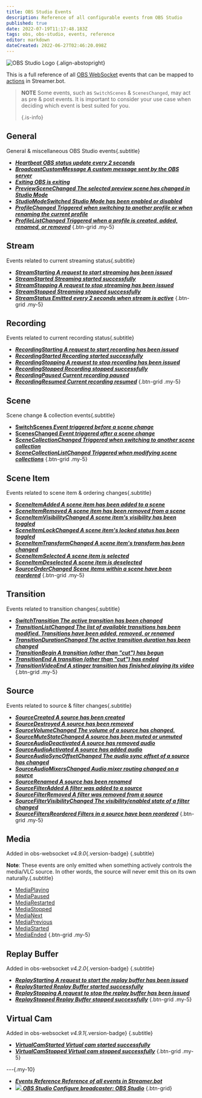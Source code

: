 ```yaml
---
title: OBS Studio Events
description: Reference of all configurable events from OBS Studio
published: true
date: 2022-07-19T11:17:48.183Z
tags: obs, obs-studio, events, reference
editor: markdown
dateCreated: 2022-06-27T02:46:20.098Z
---
```


![OBS Studio Logo](https://streamer.bot/img/integrations/obs.svg) {.align-abstopright}


This is a full reference of all [OBS WebSocket](https://github.com/obsproject/obs-websocket/blob/4.x-current/docs/generated/protocol.md) events that can be mapped to [actions](/en/Actions) in Streamer.bot.

> **NOTE** Some events, such as `SwitchScenes` & `ScenesChanged`, may act as pre & post events. It is important to consider your use case when deciding which event is best suited for you. 
> 
> {.is-info}

## General
General & miscellaneous OBS Studio events{.subtitle}
* [***Heartbeat ***OBS status update every 2 seconds******](/en/Broadcasters/OBS/Events/Heartbeat)
* [***BroadcastCustomMessage ***A custom message sent by the OBS server******](/en/Broadcasters/OBS/Events/BroadcastCustomMessage)
* [***Exiting ***OBS is exiting******](/en/Broadcasters/OBS/Events/Exiting)
* [***PreviewSceneChanged ***The selected preview scene has changed in Studio Mode******](/en/Broadcasters/OBS/Events/Studio-Mode/PreviewSceneChanged)
* [***StudioModeSwitched ***Studio Mode has been enabled or disabled******](/en/Broadcasters/OBS/Events/Studio-Mode/StudioModeSwitched)
* [***ProfileChanged ***Triggered when switching to another profile or when renaming the current profile******](/en/Broadcasters/OBS/Events/Profiles/ProfileChanged)
* [***ProfileListChanged ***Triggered when a profile is created, added, renamed, or removed******](/en/Broadcasters/OBS/Events/Profiles/ProfileListChanged)
{.btn-grid .my-5}

## Stream
Events related to current streaming status{.subtitle}
* [***StreamStarting ***A request to start streaming has been issued******](/en/Broadcasters/OBS/Events/Streaming/StreamStarting)
* [***StreamStarted ***Streaming started successfully******](/en/Broadcasters/OBS/Events/Streaming/StreamStarted)
* [***StreamStopping ***A request to stop streaming has been issued******](/en/Broadcasters/OBS/Events/Streaming/StreamStopping)
* [***StreamStopped ***Streaming stopped successfully******](/en/Broadcasters/OBS/Events/Streaming/StreamStopped)
* [***StreamStatus ***Emitted every 2 seconds when stream is active******](/en/Broadcasters/OBS/Events/Streaming/StreamStatus)
{.btn-grid .my-5}

## Recording
Events related to current recording status{.subtitle}
* [***RecordingStarting ***A request to start recording has been issued******](/en/Broadcasters/OBS/Events/Recording/RecordingStarting)
* [***RecordingStarted ***Recording started successfully******](/en/Broadcasters/OBS/Events/Recording/RecordingStarted)
* [***RecordingStopping ***A request to stop recording has been issued******](/en/Broadcasters/OBS/Events/Recording/RecordingStopping)
* [***RecordingStopped ***Recording stopped successfully******](/en/Broadcasters/OBS/Events/Recording/RecordingStopped)
* [***RecordingPaused ***Current recording paused******](/en/Broadcasters/OBS/Events/Recording/RecordingPaused)
* [***RecordingResumed ***Current recording resumed******](/en/Broadcasters/OBS/Events/Recording/RecordingResumed)
{.btn-grid .my-5}

## Scene
Scene change & collection events{.subtitle}
* [**SwitchScenes *Event triggered **before** a scene change***](/en/Broadcasters/OBS/Events/Scenes/SwitchScenes)
* [**ScenesChanged *Event triggered **after** a scene change***](/en/Broadcasters/OBS/Events/Scenes/ScenesChanged)
* [***SceneCollectionChanged ***Triggered when switching to another scene collection******](/en/Broadcasters/OBS/Events/Scenes/SceneCollectionChanged)
* [***SceneCollectionListChanged ***Triggered when modifying scene collections******](/en/Broadcasters/OBS/Events/Scenes/SceneCollectionListChanged)
{.btn-grid .my-5}

## Scene Item
Events related to scene item & ordering changes{.subtitle}
* [***SceneItemAdded ***A scene item has been added to a scene******](/en/Broadcasters/OBS/Events/Scene-Items/SceneItemAdded)
* [***SceneItemRemoved ***A scene item has been removed from a scene******](/en/Broadcasters/OBS/Events/Scene-Items/SceneItemRemoved)
* [***SceneItemVisibilityChanged ***A scene item's visibility has been toggled******](/en/Broadcasters/OBS/Events/Scene-Items/SceneItemVisibilityChanged)
* [***SceneItemLockChanged ***A scene item's locked status has been toggled******](/en/Broadcasters/OBS/Events/Scene-Items/SceneItemLockChanged)
* [***SceneItemTransformChanged ***A scene item's transform has been changed******](/en/Broadcasters/OBS/Events/Scene-Items/SceneItemTransformChanged)
* [***SceneItemSelected ***A scene item is selected******](/en/Broadcasters/OBS/Events/Scene-Items/SceneItemSelected)
* [***SceneItemDeselected ***A scene item is deselected******](/en/Broadcasters/OBS/Events/Scene-Items/SceneItemDeselected)
* [***SourceOrderChanged ***Scene items within a scene have been reordered******](/en/Broadcasters/OBS/Events/Scene-Items/SourceOrderChanged)
{.btn-grid .my-5}

## Transition
Events related to transition changes{.subtitle}
* [***SwitchTransition ***The active transition has been changed******](/en/Broadcasters/OBS/Events/Transitions/SwitchTransition)
* [***TransitionListChanged ***The list of available transitions has been modified. Transitions have been added, removed, or renamed******](/en/Broadcasters/OBS/Events/Transitions/TransitionListChanged)
* [***TransitionDurationChanged ***The active transition duration has been changed******](/en/Broadcasters/OBS/Events/Transitions/TransitionDurationChanged)
* [***TransitionBegin ***A transition (other than "cut") has begun******](/en/Broadcasters/OBS/Events/Transitions/TransitionBegin)
* [***TransitionEnd ***A transition (other than "cut") has ended******](/en/Broadcasters/OBS/Events/Transitions/TransitionEnd)
* [***TransitionVideoEnd ***A stinger transition has finished playing its video******](/en/Broadcasters/OBS/Events/Transitions/TransitionVideoEnd)
{.btn-grid .my-5}

## Source
Events related to source & filter changes{.subtitle}
* [***SourceCreated ***A source has been created******](/en/Broadcasters/OBS/Events/Sources/SourceCreated)
* [***SourceDestroyed ***A source has been removed******](/en/Broadcasters/OBS/Events/Sources/SourceDestroyed)
* [***SourceVolumeChanged ***The volume of a source has changed.******](/en/Broadcasters/OBS/Events/Sources/SourceVolumeChanged)
* [***SourceMuteStateChanged ***A source has been muted or unmuted******](/en/Broadcasters/OBS/Events/Sources/SourceMuteStateChanged)
* [***SourceAudioDeactivated ***A source has removed audio******](/en/Broadcasters/OBS/Events/Sources/SourceAudioDeactivated)
* [***SourceAudioActivated ***A source has added audio******](/en/Broadcasters/OBS/Events/Sources/SourceAudioActivated)
* [***SourceAudioSyncOffsetChanged ***The audio sync offset of a source has changed******](/en/Broadcasters/OBS/Events/Sources/SourceAudioSyncOffsetChanged)
* [***SourceAudioMixersChanged ***Audio mixer routing changed on a source******](/en/Broadcasters/OBS/Events/Sources/SourceAudioMixersChanged)
* [***SourceRenamed ***A source has been renamed******](/en/Broadcasters/OBS/Events/Sources/SourceRenamed)
* [***SourceFilterAdded ***A filter was added to a source******](/en/Broadcasters/OBS/Events/Sources/SourceFilterAdded)
* [***SourceFilterRemoved ***A filter was removed from a source******](/en/Broadcasters/OBS/Events/Sources/SourceFilterRemoved)
* [***SourceFilterVisibilityChanged ***The visibility/enabled state of a filter changed******](/en/Broadcasters/OBS/Events/Sources/SourceFilterVisibilityChanged)
* [***SourceFiltersReordered ***Filters in a source have been reordered******](/en/Broadcasters/OBS/Events/Sources/SourceFiltersReordered)
{.btn-grid .my-5}

## Media
Added in obs-websocket *v4.9.0*{.version-badge} {.subtitle}

**Note**: These events are only emitted when something actively controls the media/VLC source. In other words, the source will never emit this on its own naturally.{.subtitle}
* [MediaPlaying](/en/Broadcasters/OBS/Events/Media/MediaPlaying)
* [MediaPaused](/en/Broadcasters/OBS/Events/Media/MediaPaused)
* [MediaRestarted](/en/Broadcasters/OBS/Events/Media/MediaRestarted)
* [MediaStopped](/en/Broadcasters/OBS/Events/Media/MediaStopped)
* [MediaNext](/en/Broadcasters/OBS/Events/Media/MediaNext)
* [MediaPrevious](/en/Broadcasters/OBS/Events/Media/MediaPrevious)
* [MediaStarted](/en/Broadcasters/OBS/Events/Media/MediaStarted)
* [MediaEnded](/en/Broadcasters/OBS/Events/Media/MediaEnded)
{.btn-grid .my-5}

## Replay Buffer
Added in obs-websocket *v4.2.0*{.version-badge} {.subtitle}
* [***ReplayStarting ***A request to start the replay buffer has been issued******](/en/Broadcasters/OBS/Events/Replay-Buffer/ReplayStarting)
* [***ReplayStarted ***Replay Buffer started successfully******](/en/Broadcasters/OBS/Events/Replay-Buffer/ReplayStarted)
* [***ReplayStopping ***A request to stop the replay buffer has been issued******](/en/Broadcasters/OBS/Events/Replay-Buffer/ReplayStopping)
* [***ReplayStopped ***Replay Buffer stopped successfully******](/en/Broadcasters/OBS/Events/Replay-Buffer/ReplayStopped)
{.btn-grid .my-5}

## Virtual Cam
Added in obs-websocket *v4.9.1*{.version-badge} {.subtitle}
* [***VirtualCamStarted ***Virtual cam started successfully******](/en/Broadcasters/OBS/Events/Virtual-Cam/VirtualCamStarted)
* [***VirtualCamStopped ***Virtual cam stopped successfully******](/en/Broadcasters/OBS/Events/Virtual-Cam/VirtualCamStopped)
{.btn-grid .my-5}


---{.my-10}

* [<i class="mdi mdi-creation primary--text"></i> ***Events Reference ***Reference of all events in Streamer.bot******](/en/Events)
* [<img src="https://streamer.bot/img/integrations/obs.svg" /> ***OBS Studio ***Configure broadcaster: OBS Studio******](/en/Broadcasters/OBS)
{.btn-grid}
